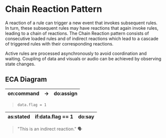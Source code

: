 # Chain Reaction Pattern

A reaction of a rule can trigger a new event that invokes subsequent rules. In turn, these subsequent rules may have reactions that again invoke rules, leading to a chain of reactions. The Chain Reaction pattern consists of consecutive loaded rules and of indirect reactions which lead to a cascade of triggered rules with their corresponding reactions.

Active rules are processed asynchronously to avoid coordination and waiting. Coupling of data and visuals or audio can be achieved by observing state changes.

## ECA Diagram

| on:command	| →	| do:assign |
|---|---|---|
> `data.flag = 1`

| as:stated	| if:data.flag == 1	| do:say | 
|---|---|---|
> "This is an indirect reaction." 🗣
